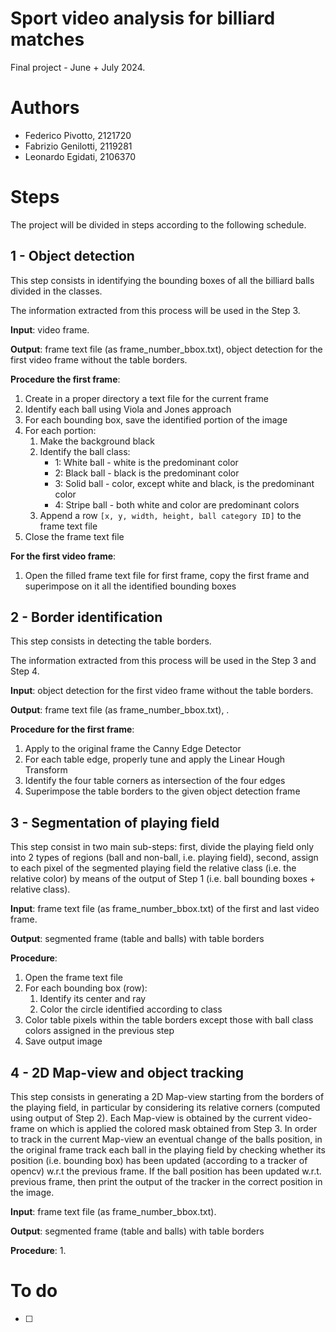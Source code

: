# Sport video analysis for billiard matches
Final project - June + July 2024.

# Authors
- Federico Pivotto, 2121720
- Fabrizio Genilotti, 2119281
- Leonardo Egidati, 2106370

# Steps
The project will be divided in steps according to the following schedule.

## 1 - Object detection
This step consists in identifying the bounding boxes of all the billiard balls divided in the classes.

The information extracted from this process will be used in the Step 3.

**Input**: video frame.

**Output**: frame text file (as frame_number_bbox.txt), object detection for the first video frame without the table borders.

**Procedure the first frame**:
1. Create in a proper directory a text file for the current frame
2. Identify each ball using Viola and Jones approach
3. For each bounding box, save the identified portion of the image
4. For each portion:
   1. Make the background black
   2. Identify the ball class:
      - 1: White ball - white is the predominant color
      - 2: Black ball - black is the predominant color
      - 3: Solid ball - color, except white and black, is the predominant color
      - 4: Stripe ball - both white and color are predominant colors 
   3. Append a row ```[x, y, width, height, ball category ID]``` to the frame text file
5. Close the frame text file

**For the first video frame**:
1. Open the filled frame text file for first frame, copy the first frame and superimpose on it all the identified bounding boxes

## 2 - Border identification
This step consists in detecting the table borders.

The information extracted from this process will be used in the Step 3 and Step 4.

**Input**: object detection for the first video frame without the table borders.

**Output**: frame text file (as frame_number_bbox.txt), .

**Procedure for the first frame**:
1. Apply to the original frame the Canny Edge Detector
2. For each table edge, properly tune and apply the Linear Hough Transform
3. Identify the four table corners as intersection of the four edges
4. Superimpose the table borders to the given object detection frame

## 3 - Segmentation of playing field
This step consist in two main sub-steps: first, divide the playing field only into 2 types of regions (ball and non-ball, i.e. playing field), second, assign to each pixel of the segmented playing field the relative class (i.e. the relative color) by means of the output of Step 1 (i.e. ball bounding boxes + relative class).

**Input**: frame text file (as frame_number_bbox.txt) of the first and last video frame.

**Output**: segmented frame (table and balls) with table borders

**Procedure**:
1. Open the frame text file
2. For each bounding box (row):
   1. Identify its center and ray
   2. Color the circle identified according to class
3. Color table pixels within the table borders except those with ball class colors assigned in the previous step
4. Save output image

## 4 - 2D Map-view and object tracking
This step consists in generating a 2D Map-view starting from the borders of the playing field, in particular by considering its relative corners (computed using output of Step 2). Each Map-view is obtained by the current video-frame on which is applied the colored mask obtained from Step 3. In order to track in the current Map-view an eventual change of the balls position, in the original frame track each ball in the playing field by checking whether its position (i.e. bounding box) has been updated (according to a tracker of opencv) w.r.t the previous frame. If the ball position has been updated w.r.t. previous frame, then print the output of the tracker in the correct position in the image.

**Input**: frame text file (as frame_number_bbox.txt).

**Output**: segmented frame (table and balls) with table borders

**Procedure**:
1. 

# To do
- [ ]
